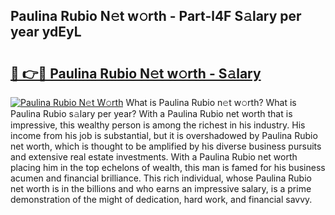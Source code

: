 ## Paulina Rubio N𝚎t w𝚘rth - Part-l4F S𝚊lary per year ydEyL

# <h2><a href="http://gc50kfb.nevu.top/?p=Paulina+Rubio">🔗 👉🔴 Paulina Rubio N𝚎t w𝚘rth - S𝚊lary</a></h2>

[![Paulina Rubio N𝚎t W𝚘rth](https://i.imgur.com/Oavwk0R.jpeg)](http://gc50kfb.nevu.top/?p=Paulina+Rubio)
What is Paulina Rubio n𝚎t w𝚘rth? What is Paulina Rubio s𝚊lary per year?
With a Paulina Rubio net worth that is impressive, this wealthy person is among the richest in his industry. His income from his job is substantial, but it is overshadowed by Paulina Rubio net worth, which is thought to be amplified by his diverse business pursuits and extensive real estate investments. With a Paulina Rubio net worth placing him in the top echelons of wealth, this man is famed for his business acumen and financial brilliance. This rich individual, whose Paulina Rubio net worth is in the billions and who earns an impressive salary, is a prime demonstration of the might of dedication, hard work, and financial savvy.
